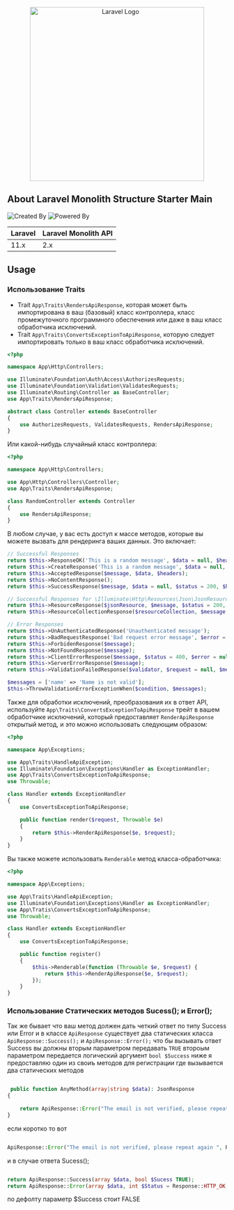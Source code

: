 <p align="center"><a href="https://laravel.com" target="_blank"><img src="https://raw.githubusercontent.com/laravel/art/master/logo-lockup/5%20SVG/2%20CMYK/1%20Full%20Color/laravel-logolockup-cmyk-red.svg" width="400" alt="Laravel Logo"></a></p>


## About Laravel Monolith Structure Starter Main

![Created By](https://img.shields.io/badge/Created%20By-Al%20Ayubi-brightgreen)
![Powered By](https://img.shields.io/badge/Powered%20By-Al%20Ansar-blue)

Laravel  | Laravel Monolith API 
:---------|:----------------------
 11.x     | 2.x

 ## Usage

### Использование Traits


- Trait `App\Traits\RendersApiResponse`, которая может быть импортирована в ваш (базовый) класс контроллера, класс промежуточного программного обеспечения или даже в ваш класс обработчика исключений.
- Trait `App\Traits\ConvertsExceptionToApiResponse`, которую следует импортировать только в ваш класс обработчика исключений.

```php
<?php

namespace App\Http\Controllers;

use Illuminate\Foundation\Auth\Access\AuthorizesRequests;
use Illuminate\Foundation\Validation\ValidatesRequests;
use Illuminate\Routing\Controller as BaseController;
use App\Traits\RendersApiResponse;

abstract class Controller extends BaseController
{
    use AuthorizesRequests, ValidatesRequests, RendersApiResponse;
}
```

Или какой-нибудь случайный класс контроллера:

```php
<?php

namespace App\Http\Controllers;

use App\Http\Controllers\Controller;
use App\Traits\RendersApiResponse;

class RandomController extends Controller
{
    use RendersApiResponse;
}
```
В любом случае, у вас есть доступ к массе методов, которые вы можете вызвать для рендеринга ваших данных. Это включает:

```php
// Successful Responses
return $this->ResponseOK('This is a random message', $data = null, $headers = []);
return $this->CreateResponse('This is a random message', $data = null, $headers = []);
return $this->AcceptedResponse($message, $data, $headers);
return $this->NoContentResponse();
return $this->SuccessResponse($message, $data = null, $status = 200, $headers = []);

// Successful Responses for \Illuminate\Http\Resources\Json\JsonResource
return $this->ResourceResponse($jsonResource, $message, $status = 200, $headers = []);
return $this->ResourceCollectionResponse($resourceCollection, $message, $wrap = true, $status = 200, $headers = []);

// Error Responses
return $this->UnAuthenticatedResponse('Unauthenticated message');
return $this->BadRequestResponse('Bad request error message', $error = null);
return $this->ForbidenResponse($message);
return $this->NotFoundResponse($message);
return $this->ClientErrorResponse($message, $status = 400, $error = null, $headers = []);
return $this->ServerErrorResponse($message);
return $this->ValidationFailedResponse($validator, $request = null, $message = null);

$messages = ['name' => 'Name is not valid'];
$this->ThrowValidationErrorExceptionWhen($condition, $messages);
```

Также для обработки исключений, преобразования их в ответ API, используйте `App\Traits\ConvertsExceptionToApiResponse` трейт в вашем обработчике исключений, который предоставляет `RenderApiResponse` открытый метод, и это можно использовать следующим образом:

```php
<?php

namespace App\Exceptions;

use App\Traits\HandleApiException;
use Illuminate\Foundation\Exceptions\Handler as ExceptionHandler;
use App\Traits\ConvertsExceptionToApiResponse;
use Throwable;

class Handler extends ExceptionHandler
{
    use ConvertsExceptionToApiResponse;

    public function render($request, Throwable $e)
    {
        return $this->RenderApiResponse($e, $request);
    }
}
```

Вы также можете использовать `Renderable` метод класса-обработчика:

```php
<?php

namespace App\Exceptions;

use App\Traits\HandleApiException;
use Illuminate\Foundation\Exceptions\Handler as ExceptionHandler;
use App\Tratis\ConvertsExceptionToApiResponse;
use Throwable;

class Handler extends ExceptionHandler
{
    use ConvertsExceptionToApiResponse;

    public function register()
    {
        $this->Renderable(function (Throwable $e, $request) {
            return $this->RenderApiResponse($e, $request);
        });
    }
}
```

### Использование Статических методов Sucess(); и Error();

Так же бывает что ваш метод должен дать четкий ответ по типу Success или Error и в классе `ApiResponse` существует два статических класса `ApiResponse::Success();` и `ApiResponse::Error();` что бы вызывать ответ Success вы должны вторым параметром передавать `TRUE` второым параметром передается логический аргумент `bool $Success` ниже я предоставляю один из своиъ методов для регистрации где вызывается два статических методов

```php

 public function AnyMethod(array|string $data): JsonResponse
{
        
    return ApiResponse::Error("The email is not verified, please repeat again ", Response::HTTP_UNAUTHORIZED);
}


```
если коротко то вот 
```php

ApiResponse::Error("The email is not verified, please repeat again ", Response::HTTP_UNAUTHORIZED);

```
и в случае ответа Sucess();
```php

return ApiResponse::Success(array $data, bool $Sucess TRUE);
return ApiResponse::Error(array $data, int $Status = Response::HTTP_OK, bool $Sucess TRUE);
```
по дефолту параметр $Success стоит FALSE 



